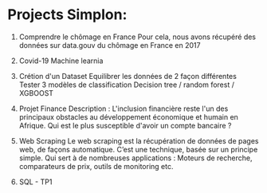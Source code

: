 # Projects Simplon: 

1. Comprendre le chômage en France
 Pour cela, nous avons récupéré des données sur data.gouv du chômage en France en 2017

2. Covid-19
 Machine learnia

3. Crétion d'un Dataset
 Equilibrer les données de 2 façon différentes
 Tester 3 modèles de classification
 Decision tree / random forest / XGBOOST

4. Projet Finance
  Description : L'inclusion financière reste l'un des principaux obstacles au développement économique et humain en Afrique.
  Qui est le plus susceptible d'avoir un compte bancaire ?

5. Web Scraping 
  Le web scraping est la récupération de données de pages web, de façons automatique. C’est une technique, basée sur un principe simple. Qui sert à de nombreuses applications : Moteurs de recherche, comparateurs de prix, outils de monitoring etc.

6. SQL - TP1

